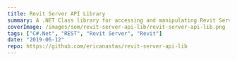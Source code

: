 ```yaml
---
title: Revit Server API Library
summary: A .NET Class library for accessing and manipulating Revit Server through its REST API.
coverImage: /images/som/revit-server-api-lib/revit-server-api-lib.png
tags: ["C#.Net", "REST", "Revit Server", "Revit"]
date: "2019-06-12"
repo: https://github.com/ericanastas/revit-server-api-lib
---
```

